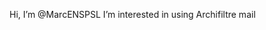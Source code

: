 Hi, I’m @MarcENSPSL
I’m interested in using Archifiltre mail

<!---
MarcENSPSL/MarcENSPSL is a ✨ special ✨ repository because its `README.md` (this file) appears on your GitHub profile.
You can click the Preview link to take a look at your changes.
--->
